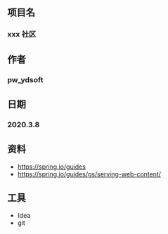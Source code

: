 ## 项目名
### xxx 社区
  
## 作者
### pw_ydsoft

## 日期
### 2020.3.8


## 资料
- https://spring.io/guides
- https://spring.io/guides/gs/serving-web-content/

## 工具
- Idea 
- git